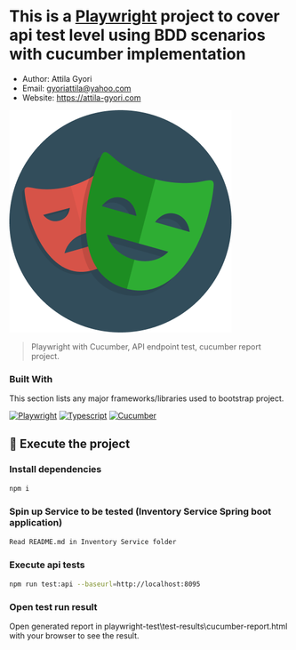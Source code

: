 # This is a [Playwright](https://playwright.dev/) project to cover api test level using BDD scenarios with cucumber implementation

- Author: Attila Gyori
- Email: gyoriattila@yahoo.com
- Website: https://attila-gyori.com

![Playwright](assets/playwright.png)

> Playwright with Cucumber, API endpoint test, cucumber report project.

### Built With

This section lists any major frameworks/libraries used to bootstrap project.

[![Playwright][Playwright]][Playwright-url]
[![Typescript][Typescript]][Typescript-url]
[![Cucumber][Cucumber]][Cucumber-url]

## 🚀 Execute the project

### Install dependencies

```bash
npm i
```

### Spin up Service to be tested (Inventory Service Spring boot application)

```bash
Read README.md in Inventory Service folder
```

### Execute api tests

```bash
npm run test:api --baseurl=http://localhost:8095
```

### Open test run result

Open generated report in playwright-test\test-results\cucumber-report.html with your browser to see the result.

<!-- MARKDOWN LINKS & IMAGES -->
<!-- https://www.markdownguide.org/basic-syntax/#reference-style-links -->

[Playwright]: https://img.shields.io/static/v1?style=for-the-badge&message=Playwright&color=2EAD33&logo=Playwright&logoColor=FFFFFF&label=
[Playwright-url]: https://playwright.dev/
[Cucumber]: https://img.shields.io/badge/cucumber-8A2BE2
[Cucumber-url]: https://cucumber.io/docs/installation/javascript/
[Typescript]: https://img.shields.io/badge/typescript-%23007ACC.svg?style=for-the-badge&logo=typescript&logoColor=white
[Typescript-url]: https://www.typescriptlang.org/
